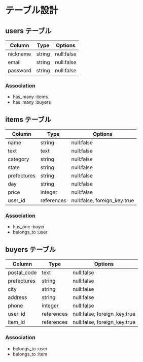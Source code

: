 # テーブル設計

## users テーブル
| Column   | Type   | Options     |
| -------- | ------ | ----------- |
| nickname | string | null:false  |
| email    | string | null:false  |
| password | string | null:false  |

### Association
- has_many :items
- has_many :buyers

## items テーブル
| Column      | Type       | Options                      |
| ----------- | ---------- | ---------------------------- |
| name        | string     | null:false                   |
| text        | text       | null:false                   |
| category    | string     | null:false                   |
| state       | string     | null:false                   |
| prefectures | string     | null:false                   |
| day         | string     | null:false                   |
| price       | integer    | null:false                   |
| user_id     | references | null:false, foreign_key:true |

### Association
- has_one :buyer
- belongs_to :user

## buyers テーブル
| Column      | Type       | Options                      |
| ----------- | ---------- | ---------------------------- |
| postal_code | text       | null:false                   |
| prefectures | string     | null:false                   |
| city        | string     | null:false                   |
| address     | string     | null:false                   |
| phone       | integer    | null:false                   |
| user_id     | references | null:false, foreign_key:true |
| item_id     | references | null:false, foreign_key:true |

### Association
- belongs_to :user
- belongs_to :item